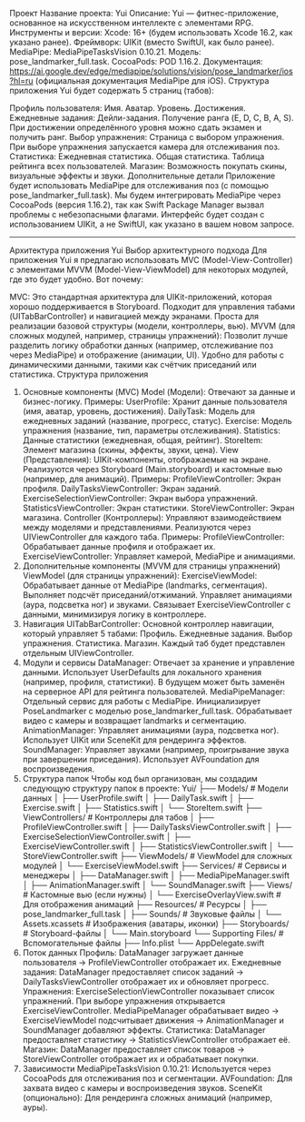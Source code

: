 Проект
Название проекта: Yui
Описание: Yui — фитнес-приложение, основанное на искусственном интеллекте с элементами RPG.
Инструменты и версии:
Xcode: 16+ (будем использовать Xcode 16.2, как указано ранее).
Фреймворк: UIKit (вместо SwiftUI, как было ранее).
MediaPipe: MediaPipeTasksVision 0.10.21.
Модель: pose_landmarker_full.task.
CocoaPods: POD 1.16.2.
Документация:
https://ai.google.dev/edge/mediapipe/solutions/vision/pose_landmarker/ios?hl=ru (официальная документация MediaPipe для iOS).
Структура приложения
Yui будет содержать 5 страниц (табов):

Профиль пользователя:
Имя.
Аватар.
Уровень.
Достижения.
Ежедневные задания:
Дейли-задания.
Получение ранга (E, D, C, B, A, S). При достижении определённого уровня можно сдать экзамен и получить ранг.
Выбор упражнения:
Страница с выбором упражнения.
При выборе упражнения запускается камера для отслеживания поз.
Статистика:
Ежедневная статистика.
Общая статистика.
Таблица рейтинга всех пользователей.
Магазин:
Возможность покупать скины, визуальные эффекты и звуки.
Дополнительные детали
Приложение будет использовать MediaPipe для отслеживания поз (с помощью pose_landmarker_full.task).
Мы будем интегрировать MediaPipe через CocoaPods (версия 1.16.2), так как Swift Package Manager вызвал проблемы с небезопасными флагами.
Интерфейс будет создан с использованием UIKit, а не SwiftUI, как указано в вашем новом запросе.

-----------

Архитектура приложения Yui
Выбор архитектурного подхода
Для приложения Yui я предлагаю использовать MVC (Model-View-Controller) с элементами MVVM (Model-View-ViewModel) для некоторых модулей, где это будет удобно. Вот почему:

MVC:
Это стандартная архитектура для UIKit-приложений, которая хорошо поддерживается в Storyboard.
Подходит для управления табами (UITabBarController) и навигацией между экранами.
Проста для реализации базовой структуры (модели, контроллеры, вью).
MVVM (для сложных модулей, например, страницы упражнений):
Позволит лучше разделить логику обработки данных (например, отслеживание поз через MediaPipe) и отображение (анимации, UI).
Удобно для работы с динамическими данными, такими как счётчик приседаний или статистика.
Структура приложения
1. Основные компоненты (MVC)
Model (Модели):
Отвечают за данные и бизнес-логику.
Примеры:
UserProfile: Хранит данные пользователя (имя, аватар, уровень, достижения).
DailyTask: Модель для ежедневных заданий (название, прогресс, статус).
Exercise: Модель упражнения (название, тип, параметры отслеживания).
Statistics: Данные статистики (ежедневная, общая, рейтинг).
StoreItem: Элемент магазина (скины, эффекты, звуки, цена).
View (Представления):
UIKit-компоненты, отображаемые на экране.
Реализуются через Storyboard (Main.storyboard) и кастомные вью (например, для анимаций).
Примеры:
ProfileViewController: Экран профиля.
DailyTasksViewController: Экран заданий.
ExerciseSelectionViewController: Экран выбора упражнений.
StatisticsViewController: Экран статистики.
StoreViewController: Экран магазина.
Controller (Контроллеры):
Управляют взаимодействием между моделями и представлениями.
Реализуются через UIViewController для каждого таба.
Примеры:
ProfileViewController: Обрабатывает данные профиля и отображает их.
ExerciseViewController: Управляет камерой, MediaPipe и анимациями.
2. Дополнительные компоненты (MVVM для страницы упражнений)
ViewModel (для страницы упражнений):
ExerciseViewModel:
Обрабатывает данные от MediaPipe (landmarks, сегментация).
Выполняет подсчёт приседаний/отжиманий.
Управляет анимациями (аура, подсветка ног) и звуками.
Связывает ExerciseViewController с данными, минимизируя логику в контроллере.
3. Навигация
UITabBarController:
Основной контроллер навигации, который управляет 5 табами:
Профиль.
Ежедневные задания.
Выбор упражнения.
Статистика.
Магазин.
Каждый таб будет представлен отдельным UIViewController.
4. Модули и сервисы
DataManager:
Отвечает за хранение и управление данными.
Использует UserDefaults для локального хранения (например, профиля, статистики).
В будущем может быть заменён на серверное API для рейтинга пользователей.
MediaPipeManager:
Отдельный сервис для работы с MediaPipe.
Инициализирует PoseLandmarker с моделью pose_landmarker_full.task.
Обрабатывает видео с камеры и возвращает landmarks и сегментацию.
AnimationManager:
Управляет анимациями (аура, подсветка ног).
Использует UIKit или SceneKit для рендеринга эффектов.
SoundManager:
Управляет звуками (например, проигрывание звука при завершении приседания).
Использует AVFoundation для воспроизведения.
5. Структура папок
Чтобы код был организован, мы создадим следующую структуру папок в проекте:
Yui/
├── Models/                     # Модели данных
│   ├── UserProfile.swift
│   ├── DailyTask.swift
│   ├── Exercise.swift
│   ├── Statistics.swift
│   └── StoreItem.swift
├── ViewControllers/            # Контроллеры для табов
│   ├── ProfileViewController.swift
│   ├── DailyTasksViewController.swift
│   ├── ExerciseSelectionViewController.swift
│   ├── ExerciseViewController.swift
│   ├── StatisticsViewController.swift
│   └── StoreViewController.swift
├── ViewModels/                 # ViewModel для сложных модулей
│   └── ExerciseViewModel.swift
├── Services/                   # Сервисы и менеджеры
│   ├── DataManager.swift
│   ├── MediaPipeManager.swift
│   ├── AnimationManager.swift
│   └── SoundManager.swift
├── Views/                      # Кастомные вью (если нужны)
│   └── ExerciseOverlayView.swift  # Для отображения анимаций
├── Resources/                  # Ресурсы
│   ├── pose_landmarker_full.task
│   ├── Sounds/                # Звуковые файлы
│   └── Assets.xcassets        # Изображения (аватары, иконки)
├── Storyboards/                # Storyboard-файлы
│   └── Main.storyboard
└── Supporting Files/           # Вспомогательные файлы
    ├── Info.plist
    └── AppDelegate.swift
6. Поток данных
Профиль:
DataManager загружает данные пользователя → ProfileViewController отображает их.
Ежедневные задания:
DataManager предоставляет список заданий → DailyTasksViewController отображает их и обновляет прогресс.
Упражнения:
ExerciseSelectionViewController показывает список упражнений.
При выборе упражнения открывается ExerciseViewController.
MediaPipeManager обрабатывает видео → ExerciseViewModel подсчитывает движения → AnimationManager и SoundManager добавляют эффекты.
Статистика:
DataManager предоставляет статистику → StatisticsViewController отображает её.
Магазин:
DataManager предоставляет список товаров → StoreViewController отображает их и обрабатывает покупки.
7. Зависимости
MediaPipeTasksVision 0.10.21:
Используется через CocoaPods для отслеживания поз и сегментации.
AVFoundation:
Для захвата видео с камеры и воспроизведения звуков.
SceneKit (опционально):
Для рендеринга сложных анимаций (например, ауры).
